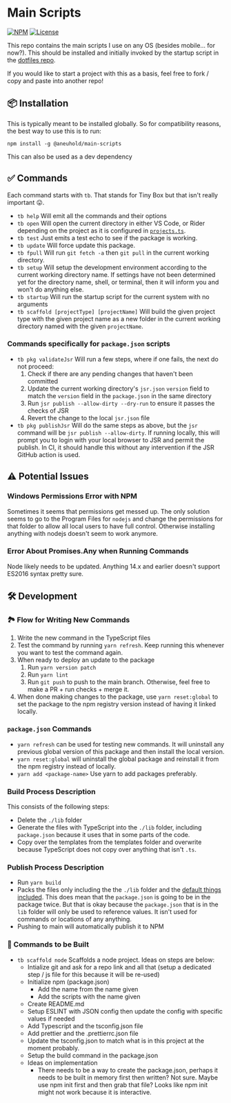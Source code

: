 # Main Scripts

[![NPM](https://img.shields.io/npm/v/%40aneuhold%2Fmain-scripts)](https://www.npmjs.com/package/@aneuhold/main-scripts)
[![License](https://img.shields.io/github/license/aneuhold/main-scripts)](https://github.com/aneuhold/main-scripts/blob/main/LICENSE)

This repo contains the main scripts I use on any OS (besides mobile... for now?). This should be installed and initially invoked by the startup script in the [dotfiles repo](https://github.com/aneuhold/dotfiles).

If you would like to start a project with this as a basis, feel free to fork / copy and paste into another repo!

## 📦 Installation

This is typically meant to be installed globally. So for compatibility reasons, the best way to use this is to run:

```
npm install -g @aneuhold/main-scripts
```

This can also be used as a dev dependency

## ✅ Commands

Each command starts with `tb`. That stands for Tiny Box but that isn't really important 😛.

- `tb help` Will emit all the commands and their options
- `tb open` Will open the current directory in either VS Code, or Rider depending on the project as it is configured in [`projects.ts`](src/config/projects.ts).
- `tb test` Just emits a test echo to see if the package is working.
- `tb update` Will force update this package.
- `tb fpull` Will run `git fetch -a` then `git pull` in the current working directory.
- `tb setup` Will setup the development environment according to the current working directory name. If settings have not been determined yet for the directory name, shell, or terminal, then it will inform you and won't do anything else.
- `tb startup` Will run the startup script for the current system with no arguments
- `tb scaffold [projectType] [projectName]` Will build the given project type with the given project name as a new folder in the current working directory named with the given `projectName`.

### Commands specifically for `package.json` scripts

- `tb pkg validateJsr` Will run a few steps, where if one fails, the next do not proceed:
  1.  Check if there are any pending changes that haven't been committed
  1.  Update the current working directory's `jsr.json` `version` field to match the `version` field in the `package.json` in the same directory
  1.  Run `jsr publish --allow-dirty --dry-run` to ensure it passes the checks of JSR
  1.  Revert the change to the local `jsr.json` file
- `tb pkg publishJsr` Will do the same steps as above, but the `jsr` command will be `jsr publish --allow-dirty`. If running locally, this will prompt you to login with your local browser to JSR and permit the publish. In CI, it should handle this without any intervention if the JSR GitHub action is used.

## ⚠️ Potential Issues

### Windows Permissions Error with NPM

Sometimes it seems that permissions get messed up. The only solution seems to go to the Program Files for `nodejs` and change the permissions for that folder to allow all local users to have full control. Otherwise installing anything with nodejs doesn't seem to work anymore.

### Error About Promises.Any when Running Commands

Node likely needs to be updated. Anything 14.x and earlier doesn't support ES2016 syntax pretty sure.

## 🛠️ Development

### 🏞 Flow for Writing New Commands

1. Write the new command in the TypeScript files
1. Test the command by running `yarn refresh`. Keep running this whenever you want to test the command again.
1. When ready to deploy an update to the package
   1. Run `yarn version patch`
   1. Run `yarn lint`
   1. Run `git push` to push to the main branch. Otherwise, feel free to make a PR + run checks + merge it.
1. When done making changes to the package, use `yarn reset:global` to set the package to the npm registry version instead of having it linked locally.

### `package.json` Commands

- `yarn refresh` can be used for testing new commands. It will uninstall any previous global version of this package and then install the local version.
- `yarn reset:global` will uninstall the global package and reinstall it from the npm registry instead of locally.
- `yarn add <package-name>` Use yarn to add packages preferably.

### Build Process Description

This consists of the following steps:

- Delete the `./lib` folder
- Generate the files with TypeScript into the `./lib` folder, including `package.json` because it uses that in some parts of the code.
- Copy over the templates from the templates folder and overwrite because TypeScript does not copy over anything that isn't `.ts`.

### Publish Process Description

- Run `yarn build`
- Packs the files only including the the `./lib` folder and the [default things included](https://docs.npmjs.com/cli/v7/using-npm/developers). This does mean that the `package.json` is going to be in the package twice. But that is okay because the `package.json` that is in the `lib` folder will only be used to reference values. It isn't used for commands or locations of any anything.
- Pushing to main will automatically publish it to NPM

### 🚧 Commands to be Built

- `tb scaffold node` Scaffolds a node project. Ideas on steps are below:
  - Intialize git and ask for a repo link and all that (setup a dedicated step / js file for this because it will be re-used)
  - Initialize npm (package.json)
    - Add the name from the name given
    - Add the scripts with the name given
  - Create README.md
  - Setup ESLINT with JSON config then update the config with specific values if needed
  - Add Typescript and the tsconfig.json file
  - Add prettier and the .prettierrc.json file
  - Update the tsconfig.json to match what is in this project at the moment probably.
  - Setup the build command in the package.json
  - Ideas on implementation
    - There needs to be a way to create the package.json, perhaps it needs to be built in memory first then written? Not sure. Maybe use npm init first and then grab that file? Looks like npm init might not work because it is interactive.
